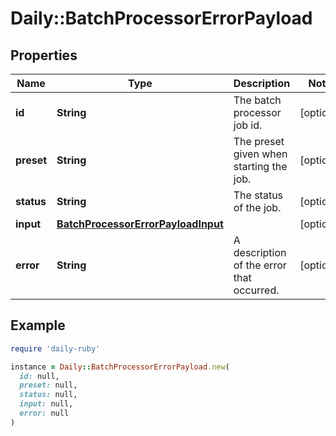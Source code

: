 # Daily::BatchProcessorErrorPayload

## Properties

| Name | Type | Description | Notes |
| ---- | ---- | ----------- | ----- |
| **id** | **String** | The batch processor job id. | [optional] |
| **preset** | **String** | The preset given when starting the job. | [optional] |
| **status** | **String** | The status of the job. | [optional] |
| **input** | [**BatchProcessorErrorPayloadInput**](BatchProcessorErrorPayloadInput.md) |  | [optional] |
| **error** | **String** | A description of the error that occurred. | [optional] |

## Example

```ruby
require 'daily-ruby'

instance = Daily::BatchProcessorErrorPayload.new(
  id: null,
  preset: null,
  status: null,
  input: null,
  error: null
)
```


